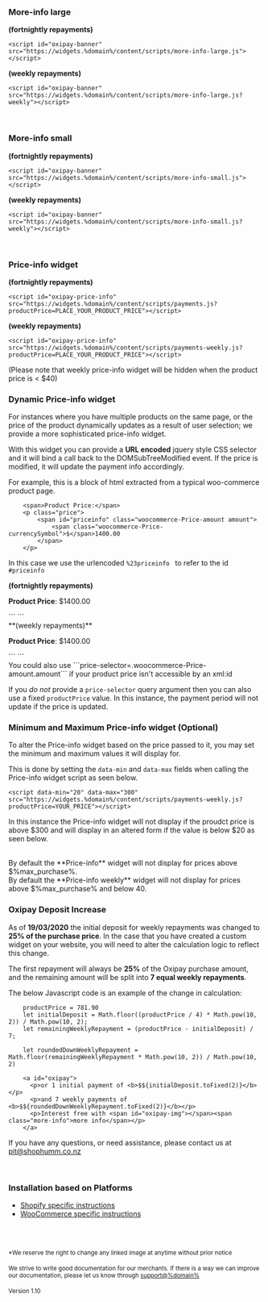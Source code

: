 ### More-info large
**(fortnightly repayments)**
<script id="moreInfoLarge" src="https://widgets.%domain%/content/scripts/more-info-large.js"></script>
```
<script id="oxipay-banner" src="https://widgets.%domain%/content/scripts/more-info-large.js"></script>
```
**(weekly repayments)**
<script id="moreInfoLarge" src="https://widgets.%domain%/content/scripts/more-info-large.js?weekly"></script>
```
<script id="oxipay-banner" src="https://widgets.%domain%/content/scripts/more-info-large.js?weekly"></script>
```
<br/>

### More-info small
**(fortnightly repayments)**
<script id="moreInfoSmall" src="https://widgets.%domain%/content/scripts/more-info-small.js"></script>
```
<script id="oxipay-banner" src="https://widgets.%domain%/content/scripts/more-info-small.js"></script>
```
**(weekly repayments)**
<script id="moreInfoSmall" src="https://widgets.%domain%/content/scripts/more-info-small.js?weekly"></script>
```
<script id="oxipay-banner" src="https://widgets.%domain%/content/scripts/more-info-small.js?weekly"></script>
```
<br>

### Price-info widget

**(fortnightly repayments)**
<script id="oxipay-price-info" src="https://widgets.%domain%/content/scripts/payments.js?productPrice=100"></script>
```
<script id="oxipay-price-info" src="https://widgets.%domain%/content/scripts/payments.js?productPrice=PLACE_YOUR_PRODUCT_PRICE"></script>
```

**(weekly repayments)**
<script id="oxipay-price-info" src="https://widgets.%domain%/content/scripts/payments-weekly.js?productPrice=100"></script>
```
<script id="oxipay-price-info" src="https://widgets.%domain%/content/scripts/payments-weekly.js?productPrice=PLACE_YOUR_PRODUCT_PRICE"></script>
```
(Please note that weekly price-info widget will be hidden when the product price is < $40)
<br>

### Dynamic Price-info widget

For instances where you have multiple products on the same page, or the price of the product dynamically updates as a result of user selection; we provide a more sophisticated price-info widget. 

With this widget you can provide a **URL encoded** jquery style CSS selector and it will bind a call back to the DOMSubTreeModified event. If the price is modified, it will update the payment info accordingly. 

For example, this is a block of html extracted from a typical woo-commerce product page. 

```
    <span>Product Price:</span>
    <p class="price">
        <span id="priceinfo" class="woocommerce-Price-amount amount">
            <span class="woocommerce-Price-currencySymbol">$</span>1400.00
        </span>
    </p>
```

In this case we use the urlencoded ```%23priceinfo ``` to refer to the id ```#priceinfo```

**(fortnightly repayments)**
<p class="price">
    <span><strong>Product Price</strong>:</span>
    <span id="priceinfo" class="woocommerce-Price-amount amount">
        <span class="woocommerce-Price-currencySymbol">$</span>1400.00
    </span>
</p>
<script class="oxipay-price-info" id="my-id" src="https://widgets.%domain%/content/scripts/payments.js?price-selector=%23priceinfo"></script>
```
<script class="oxipay-price-info" id="my-id" src="https://widgets.%domain%/content/scripts/payments.js?price-selector=%23priceinfo"></script>
```
<br>
**(weekly repayments)**
<p class="price">
    <span><strong>Product Price</strong>:</span>
    <span id="priceinfo2" class="woocommerce-Price-amount amount">
        <span class="woocommerce-Price-currencySymbol">$</span>1400.00
    </span>
</p>
<script class="oxipay-price-info" id="my-id" src="https://widgets.%domain%/content/scripts/payments-weekly.js?price-selector=%23priceinfo2"></script>
```
<script class="oxipay-price-info" id="my-id" src="https://widgets.%domain%/content/scripts/payments-weekly.js?price-selector=%23priceinfo2"></script>
```
<br>
You could also use ```price-selector=.woocommerce-Price-amount.amount``` if your product price isn't accessible by an xml:id 

If you *do not* provide a ```price-selector``` query argument then you can also use a fixed  ```productPrice``` value. In this instance, the payment period will not update if the price is updated.

### Minimum and Maximum Price-info widget (Optional)

To alter the Price-info widget based on the price passed to it, you may set the minimum and maximum values it will display for.

This is done by setting the ```data-min``` and ```data-max``` fields when calling the Price-info widget script as seen below.
```
<script data-min="20" data-max="300" src="https://widgets.%domain%/content/scripts/payments-weekly.js?productPrice=YOUR_PRICE"></script>
```
In this instance the Price-info widget will not display if the proudct price is above $300 and will display in an altered form if the value is below $20 as seen below.

<script data-min="20" data-max="300" src="https://widgets.%domain%/content/scripts/payments.js?productPrice=0"></script>
<br>
By default the **Price-info** widget will not display for prices above $%max_purchase%.
<br>
By default the **Price-info weekly** widget will not display for prices above $%max_purchase% and below 40.
<br/>

### Oxipay Deposit Increase

As of **19/03/2020** the initial deposit for weekly repayments was changed to **25% of the purchase price**.
In the case that you have created a custom widget on your website, you will need to alter the calculation logic to reflect this change.

The first repayment will always be **25%** of the Oxipay purchase amount, and the remaining amount will be split into **7 equal weekly repayments**.

The below Javascript code is an example of the change in calculation:
```
    productPrice = 781.90
    let initialDeposit = Math.floor((productPrice / 4) * Math.pow(10, 2)) / Math.pow(10, 2);
    let remainingWeeklyRepayment = (productPrice - initialDeposit) / 7;

    let roundedDownWeeklyRepayment = Math.floor(remainingWeeklyRepayment * Math.pow(10, 2)) / Math.pow(10, 2)

    <a id="oxipay">
      <p>or 1 initial payment of <b>$${initialDeposit.toFixed(2)}</b></p>
      <p>and 7 weekly payments of <b>$${roundedDownWeeklyRepayment.toFixed(2)}</b></p>
      <p>Interest free with <span id="oxipay-img"></span><span class="more-info">more info</span></p>
    </a>
```
If you have any questions, or need assistance, please contact us at <a href = "mailto:pit@shophumm.co.nz">pit@shophumm.co.nz</a>

<br>

<div class="panel panel-primary">
  <div class="panel-heading">
    <h3 class="panel-title">Installation based on Platforms</h3>
  </div>
  <div class="panel-body">
<ul>
  <li><a href="../../price-info/shopify">Shopify specific instructions</a></li>
  <li><a href="../../price-info/woocommerce">WooCommerce specific instructions</a></li>
</ul>
  </div>
</div>

<br/><br/>

<small>*We reserve the right to change any linked image at anytime without prior notice</small>
<br/><br/>
<small>We strive to write good documentation for our merchants. If there is a way we can improve our documentation, please let us know through <a href="mailto:support@%domain%?Subject=Oxipay Documentation">support@%domain%</a></small>
<br>
<br>
<small>Version 1.10</small>
